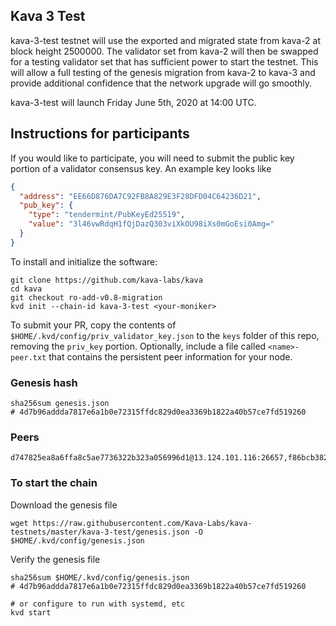 ## Kava 3 Test

kava-3-test testnet will use the exported and migrated state from kava-2 at block height 2500000. The validator set from kava-2 will then be swapped for a testing validator set that has sufficient power to start the testnet. This will allow a full testing of the genesis migration from kava-2 to kava-3 and provide additional confidence that the network upgrade will go smoothly.

kava-3-test will launch Friday June 5th, 2020 at 14:00 UTC.

## Instructions for participants

If you would like to participate, you will need to submit the public key portion of a validator consensus key. An example key looks like

```json
{
  "address": "EE66D876DA7C92FB8A829E3F28DFD04C64236D21",
  "pub_key": {
    "type": "tendermint/PubKeyEd25519",
    "value": "3l46vwRdqH1fQjDazQ303viXkOU98iXs0mGoEsi0Amg="
  }
}
```

To install and initialize the software:

```
git clone https://github.com/kava-labs/kava
cd kava
git checkout ro-add-v0.8-migration
kvd init --chain-id kava-3-test <your-moniker>
```

To submit your PR, copy the contents of `$HOME/.kvd/config/priv_validator_key.json` to the `keys` folder of this repo, removing the `priv_key` portion. Optionally, include a file called `<name>-peer.txt` that contains the persistent peer information for your node.


### Genesis hash

```
sha256sum genesis.json
# 4d7b96addda7817e6a1b0e72315ffdc829d0ea3369b1822a40b57ce7fd519260
```

### Peers

```
d747825ea8a6ffa8c5ae7736322b323a056996d1@13.124.101.116:26657,f86bcb3827822a8b74afff4830c28e2224c527ad@3.218.154.47:26656,1c145d916ab95e946bd550c34ca2a5e596e592c8@37.221.195.2:26656,2a9d4bfebd3612de833be2e7438f4fc1710b5d3c@52.74.38.107:26656,590ed10458fe5db9640ac4d4be4207b8df90c064@34.231.247.21:26656
```

### To start the chain

Download the genesis file

```
wget https://raw.githubusercontent.com/Kava-Labs/kava-testnets/master/kava-3-test/genesis.json -O $HOME/.kvd/config/genesis.json
```

Verify the genesis file

```
sha256sum $HOME/.kvd/config/genesis.json
# 4d7b96addda7817e6a1b0e72315ffdc829d0ea3369b1822a40b57ce7fd519260
```

```
# or configure to run with systemd, etc
kvd start
```
